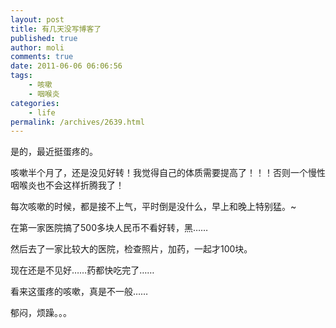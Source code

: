 ```yaml
---
layout: post
title: 有几天没写博客了
published: true
author: moli
comments: true
date: 2011-06-06 06:06:56
tags:
    - 咳嗽
    - 咽喉炎
categories:
    - life
permalink: /archives/2639.html
---
```

是的，最近挺蛋疼的。

咳嗽半个月了，还是没见好转！我觉得自己的体质需要提高了！！！否则一个慢性咽喉炎也不会这样折腾我了！

每次咳嗽的时候，都是接不上气，平时倒是没什么，早上和晚上特别猛。~

在第一家医院搞了500多块人民币不看好转，黑……

然后去了一家比较大的医院，检查照片，加药，一起才100块。

现在还是不见好……药都快吃完了……

看来这蛋疼的咳嗽，真是不一般……

郁闷，烦躁。。。